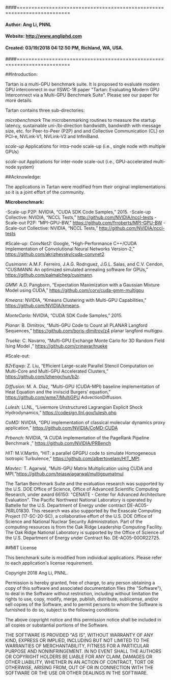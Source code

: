 ####========================================================================
####         Author:  Ang Li, PNNL
####        Website:  http://www.angliphd.com  
####        Created:  03/19/2018 04:12:50 PM, Richland, WA, USA.
####========================================================================

##Introduction:

 Tartan is a multi-GPU benchmark suite. It is proposed to evaluate modern GPU interconnect 
 in our IISWC-18 paper "Tartan: Evaluating Modern GPU Interconnect via a Multi-GPU Benchmark
 Suite". Please see our paper for more details.

 Tartan contains three sub-directories:

   *microbenchmark* The microbenmarking routines to measure the startup latency, sustainable 
                    uni-/bi-direction bandwidth, bandwidth with message size, etc. for 
                    Peer-to-Peer (P2P) and and Collective Communication (CL) on PCI-e, 
                    NVLink-V1, NVLink-V2 and InfiniBand.

  *scale-up* Applications for intra-node scale-up (i.e., single node with multiple GPUs)

 *scale-out* Applications for inter-node scale-out (i.e., GPU-accelerated multi-node system)

##Acknowledge:

The applications in Tartan were modified from their original implementations so it is a joint effort of the community.  

**Microbenchmark:**

-Scale-up P2P: NVIDIA, “CUDA SDK Code Samples,” 2015.
-Scale-up Collective: NVIDIA, “NCCL Tests,” http://github.com/NVIDIA/nccl-tests
-Scale-out P2P: “MPI-GPU-BW,” https://github.com/frroberts/MPI-GPU-BW
-Scale-out Collective: NVIDIA, “NCCL Tests,” http://github.com/NVIDIA/nccl-tests

#Scale-up:
*ConvNet2:* Google, “High-Performance C++/CUDA Implementation of Convolutional Neural Networks Version-2,” https://github.com/akrizhevsky/cuda-convnet2

*Cusimann:* A.M.F. Ferreiro, J.A.G. Rodrıguez, J.G.L. Salas, and C.V. Cendon, “CUSIMANN: An optimized simulated annealing software for GPUs,” https://github.com/palmalcheg/cusimann.

*GMM:* A.D. Pangborn, “Expectation Maximization with a Gaussian Mixture Model using CUDA,” https://github.com/corv/cuda-gmm-multigpu

*Kmeans:* NVIDIA, “Kmeans Clustering with Multi-GPU Capabilities,” https://github.com/NVIDIA/kmeans.

*MonteCarlo:* NVIDIA, “CUDA SDK Code Samples,” 2015.

*Planar:* B. Dimitrov, “Multi-GPU Code to Count all PLANAR Langford Sequences,” https://github.com/boris-dimitrov/z4 planar langford multigpu.

*Trueke:* C. Navarro, “Multi-GPU Exchange Monte Carlo for 3D Random Field Ising Model ,” https://github.com/crinavar/trueke

#Scale-out:

*B2rEqwp:* Z. Liu, “Efficient Large-scale Parallel Stencil Computation on Multi-Core and Multi-GPU Accelerated Clusters,” https://github.com/lzhengchun/b2r.

*Diffusion:* M. A. Diaz, “Multi-GPU (CUDA-MPI) baseline implementation of Heat Equation and the inviscid Burgers’ equation,” https://github.com/wme7/MultiGPU AdvectionDiffusion.

*Lulesh:* LLNL, “Livermore Unstructured Lagrangian Explicit Shock Hydrodynamics,” https://codesign.llnl.gov/lulesh.php

*CoMD:* NVIDIA, “GPU implementation of classical molecular dynamics proxy application,” https://github.com/NVIDIA/CoMD-CUDA

*Prbench:* NVIDIA, “A CUDA implementation of the PageRank Pipeline Benchmark ,” https://github.com/NVIDIA/PRBench

*HIT:* M.V.Martin, “HIT: a parallel GPGPU code to simulate Homogeneous Isotropic Turbulence,” https://github.com/albertovelam/HIT_MPI.

*Mavtec:* T. Agarwal, “Multi-GPU Matrix Multiplication using CUDA and MPI,”https://github.com/tejaswiagarwal/multigpumatmul


The Tartan Benchmark Suite and the evaluation research was supported by the U.S. DOE Office of 
Science, Office of Advanced Scientific Computing Research, under award 66150: "CENATE - Center
for Advanced Architecture Evaluation". The Pacific Northwest National Laboratory is operated
by Battelle for the U.S. Department of Energy under contract DE-AC05-76RL01830. 
This research was also supported by the Exascale Computing Project (17-SC-20-SC), 
a collaborative effort of the U.S. DOE Office of Science and National Nuclear Security 
Administration. Part of the computing resources is from the Oak Ridge Leadership Computing 
Facility. The Oak Ridge National Laboratory is supported by the Office of Science of 
the U.S. Department of Energy under Contract No. DE-AC05-00OR22725.



##MIT License

This benchmark suite is modified from individual applications. Please refer to each application's license requirement.

Copyright 2018 Ang Li, PNNL.

Permission is hereby granted, free of charge, to any person obtaining a copy of this software 
and associated documentation files (the "Software"), to deal in the Software without restriction,
including without limitation the rights to use, copy, modify, merge, publish, distribute, 
sublicense, and/or sell copies of the Software, and to permit persons to whom the Software is
furnished to do so, subject to the following conditions:

The above copyright notice and this permission notice shall be included in all copies or 
substantial portions of the Software.

THE SOFTWARE IS PROVIDED "AS IS", WITHOUT WARRANTY OF ANY KIND, EXPRESS OR IMPLIED, 
INCLUDING BUT NOT LIMITED TO THE WARRANTIES OF MERCHANTABILITY, FITNESS FOR A PARTICULAR 
PURPOSE AND NONINFRINGEMENT. IN NO EVENT SHALL THE AUTHORS OR COPYRIGHT HOLDERS BE LIABLE 
FOR ANY CLAIM, DAMAGES OR OTHER LIABILITY, WHETHER IN AN ACTION OF CONTRACT, TORT OR OTHERWISE,
ARISING FROM, OUT OF OR IN CONNECTION WITH THE SOFTWARE OR THE USE OR OTHER DEALINGS IN THE SOFTWARE.


